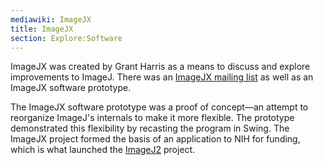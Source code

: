 ```yaml
---
mediawiki: ImageJX
title: ImageJX
section: Explore:Software
---
```


ImageJX was created by Grant Harris as a means to discuss and explore improvements to ImageJ. There was an [ImageJX mailing list](http://groups.google.com/g/imagejx) as well as an ImageJX software prototype.

The ImageJX software prototype was a proof of concept—an attempt to reorganize ImageJ's internals to make it more flexible. The prototype demonstrated this flexibility by recasting the program in Swing. The ImageJX project formed the basis of an application to NIH for funding, which is what launched the [ImageJ2](/software/imagej2) project.


